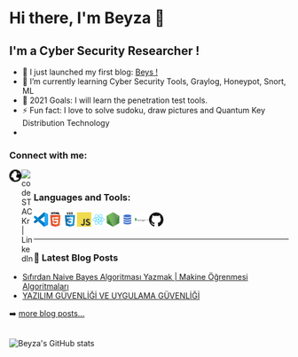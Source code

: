 # Hi there, I'm Beyza 👋

## I'm a Cyber Security Researcher !

- 🔭 I just launched my first blog: [Beys !][website]
- 🌱 I’m currently learning Cyber Security Tools, Graylog, Honeypot, Snort, ML
- 🥅 2021 Goals: I will learn the penetration test tools. 
- ⚡ Fun fact: I love to solve sudoku, draw pictures and Quantum Key Distribution Technology
- 
### Connect with me:

[<img align="left" alt="codeSTACKr.com" width="22px" src="https://raw.githubusercontent.com/iconic/open-iconic/master/svg/globe.svg" />][website]
[<img align="left" alt="codeSTACKr | LinkedIn" width="22px" src="https://cdn.jsdelivr.net/npm/simple-icons@v3/icons/linkedin.svg" />][linkedin]
<br />

### Languages and Tools:

[<img align="left" alt="Visual Studio Code" width="26px" src="https://raw.githubusercontent.com/github/explore/80688e429a7d4ef2fca1e82350fe8e3517d3494d/topics/visual-studio-code/visual-studio-code.png" />][vscode]
[<img align="left" alt="HTML5" width="26px" src="https://raw.githubusercontent.com/github/explore/80688e429a7d4ef2fca1e82350fe8e3517d3494d/topics/html/html.png" />][html5]
[<img align="left" alt="CSS3" width="26px" src="https://raw.githubusercontent.com/github/explore/80688e429a7d4ef2fca1e82350fe8e3517d3494d/topics/css/css.png" />][css3]
[<img align="left" alt="JavaScript" width="26px" src="https://raw.githubusercontent.com/github/explore/80688e429a7d4ef2fca1e82350fe8e3517d3494d/topics/javascript/javascript.png" />][jsplaylist]
[<img align="left" alt="React" width="26px" src="https://raw.githubusercontent.com/github/explore/80688e429a7d4ef2fca1e82350fe8e3517d3494d/topics/react/react.png" />][reactplaylist]
[<img align="left" alt="Node.js" width="26px" src="https://raw.githubusercontent.com/github/explore/80688e429a7d4ef2fca1e82350fe8e3517d3494d/topics/nodejs/nodejs.png" />][nodejs]
[<img align="left" alt="SQL" width="26px" src="https://raw.githubusercontent.com/github/explore/80688e429a7d4ef2fca1e82350fe8e3517d3494d/topics/sql/sql.png" />][SQL]
[<img align="left" alt="MongoDB" width="26px" src="https://raw.githubusercontent.com/github/explore/80688e429a7d4ef2fca1e82350fe8e3517d3494d/topics/mongodb/mongodb.png" />][mongodb]
[<img align="left" alt="GitHub" width="26px" src="https://raw.githubusercontent.com/github/explore/78df643247d429f6cc873026c0622819ad797942/topics/github/github.png" />][Github]


<br/>
<br/>

---
### 📕 Latest Blog Posts

<!-- BLOG-POST-LIST:START -->
- [Sıfırdan Naive Bayes Algoritması Yazmak | Makine Öğrenmesi Algoritmaları](https://beyza-ta.medium.com/s%C4%B1f%C4%B1rdan-naive-bayes-algoritmas%C4%B1-yazmak-makine-%C3%B6%C4%9Frenmesi-algoritmalar%C4%B1-c3999676c680)
- [YAZILIM GÜVENLİĞİ VE UYGULAMA GÜVENLİĞİ](https://beyza-ta.medium.com/yazilim-g%C3%BCvenli%CC%87%C4%9Fi%CC%87-ve-uygulama-g%C3%BCvenli%CC%87%C4%9Fi%CC%87-f704ff4a29ee)

<!-- BLOG-POST-LIST:END -->

➡️ [more blog posts...](https://beyza-ta.medium.com/)
<br/>
<br/>

![Beyza's GitHub stats](https://github-readme-stats.vercel.app/api?username=beyza-ta&show_icons=true&theme=radical)


[website]: https://beyza-ta.medium.com/
[linkedin]: https://linkedin.com/in/beyza-taşçı-b02335166
[vscode]: https://code.visualstudio.com/
[html5]: https://www.w3schools.com/html/ 
[css3]: https://www.w3schools.com/css/default.asp
[jsplaylist]: https://www.w3schools.com/js/default.asplist=PLkwxH9e_vrALRJKu7wfXby3MKeflhTu6B
[reactplaylist]: https://tr.reactjs.org/
[Github]: https://github.com/
[mongodb]: https://www.mongodb.com/2
[nodejs]: https://nodejs.org/en/
[SQL]: https://www.w3schools.com/sql/

